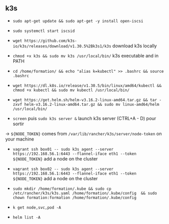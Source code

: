 ## k3s

- `sudo apt-get update && sudo apt-get -y install open-iscsi`

- `sudo systemctl start iscsid`

- `wget https://github.com/k3s-io/k3s/releases/download/v1.30.5%2Bk3s1/k3s` download k3s locally

- `chmod +x k3s && sudo mv k3s /usr/local/bin/` k3s executable and in PATH

- `cd /home/formation/ && echo "alias k=kubectl" >> .bashrc && source .bashrc`

- `wget https://dl.k8s.io/release/v1.30.5/bin/linux/amd64/kubectl && chmod +x kubectl && sudo mv kubectl /usr/local/bin/`

- `wget https://get.helm.sh/helm-v3.16.2-linux-amd64.tar.gz && tar -zxvf helm-v3.16.2-linux-amd64.tar.gz && sudo mv linux-amd64/helm /usr/local/bin/`

- `screen` puis `sudo k3s server &` launch k3s server (CTRL+A - D) pour sortir

-> `${NODE_TOKEN}` comes from `/var/lib/rancher/k3s/server/node-token` on your machine

- `vagrant ssh box01 -- sudo k3s agent --server https://192.168.56.1:6443 --flannel-iface eth1 --token ${NODE_TOKEN}`  add a node on the cluster

- `vagrant ssh box02 -- sudo k3s agent --server https://192.168.56.1:6443 --flannel-iface eth1 --token ${NODE_TOKEN}`  add a node on the cluster

- `sudo mkdir /home/formation/.kube && sudo cp /etc/rancher/k3s/k3s.yaml /home/formation/.kube/config  && sudo chown formation:formation /home/formation/.kube/config`

- `k get node,svc,pod -A`

- `helm list -A`



